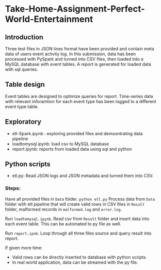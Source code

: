 # Take-Home-Assignment-Perfect-World-Entertainment

## Introduction
Three test files in JSON lines format have been provided and contain meta data of users event activity log. In this submission, data has been processed with PySpark and turned into CSV files, then loaded into a MySQL database with event tables. A report is generated for loaded data with sql queries.


## Table design
Event tables are designed to optimize queries for report. Time-series data with relevant inforamtion for each event type has been logged to a different event type table.

## Exploratory
- etl-Spark.ipynb : exploring provided files and demsontrating data pipeline
- loadtomysql.ipynb: load csv to MySQL database
- report.ipynb: reports from loaded data using sql and python 


## Python scripts
- etl.py: Read JSON logs and JSON metadata and turned them into CSV.

### Steps:
Have all provided files in `Data` folder.
`python etl.py`
Process data from `Data` folder with etl pipeline that will create valid rows in CSV files in `Result` folder, malformed records in `malformed.log` and `error.log`. 

Run `loadtomysql.ipynb`.
Read csv from `Result` folder and insert data into each event table. This can be automated to py file as well. 

Run `report.ipnb`.
Loop through all three files source and query result into report.

If given more time:
- Valid rows can be directly inserted to database with python scripts. 
- In real world application, data can be streamed with the py file. 
